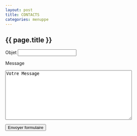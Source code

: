 ```yaml
---
layout: post
title: CONTACTS
categories: menuppe
---
```


## {{ page.title }}

<form action="mailto:promotion.portoetenvirons@gmail.com" markdown="1">
<label for="subject" markdown="1">Objet </label> 
<input id="subject" type="text" name="subject" markdown="1" maxlength="40" />
<br/>

<label for="body" markdown="1">Message </label> 
<textarea id="body" name="body" rows="10" cols="47">Votre Message</textarea>
<br/>

<button type="submit">Envoyer formulaire</button>
<br/>
</form>